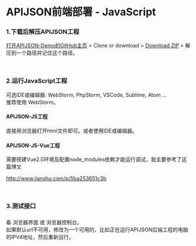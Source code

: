 # APIJSON前端部署 - JavaScript

### 1.下载后解压APIJSON工程

[打开APIJSON-Demo的GitHub主页](https://github.com/APIJSON/APIJSON-Demo) &gt; Clone or download &gt; [Download ZIP](https://github.com/APIJSON/APIJSON-Demo/archive/master.zip) &gt; 解压到一个路径并记住这个路径。

<br />

### 2.运行JavaScript工程

可选IDE或编辑器: WebStorm, PhpStorm, VSCode, Sublime, Atom ... <br />
推荐使用 WebStorm。

#### APIJSON-JS工程

直接用浏览器打开html文件即可。或者使用IDE或编辑器。


#### APIJSON-JS-Vue工程

需要搭建Vue2.0环境及配置node_modules依赖才能运行调试，我主要参考了这篇博文 <br />

http://www.jianshu.com/p/5ba253651c3b

<br />

### 3.测试接口<h3/>

看 浏览器界面 或 浏览器控制台。<br />
如果默认url不可用，修改为一个可用的，比如正在运行APIJSON后端工程的电脑的IPV4地址，然后重新运行。

<br />
